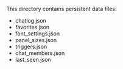 This directory contains persistent data files:
- chatlog.json
- favorites.json
- font_settings.json
- panel_sizes.json
- triggers.json
- chat_members.json
- last_seen.json
